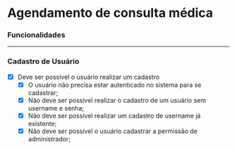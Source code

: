 # Agendamento de consulta médica

### **Funcionalidades**

---

### **Cadastro de Usuário**

- [x] Deve ser possível o usuário realizar um cadastro
    - [x] O usuário não precisa estar autenticado no sistema para se cadastrar;
    - [x] Não deve ser possível realizar o cadastro de um usuário sem username e senha;
    - [x] Não deve ser possível realizar um cadastro de username já existente;
    - [x] Não deve ser possível o usuário cadastrar a permissão de administrador;